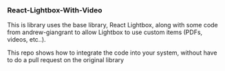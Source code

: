 ### React-Lightbox-With-Video

This is library uses the base library, React Lightbox, along with some code from andrew-giangrant to allow Lightbox to use custom items (PDFs, videos, etc..). 

This repo shows how to integrate the code into your system, without have to do a pull request on the original library
